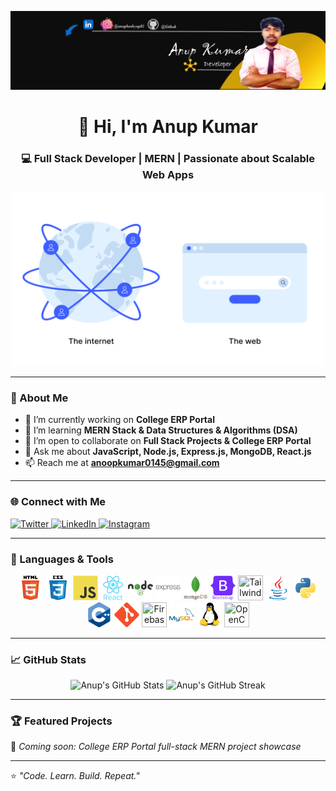 ![banner](https://github.com/anup-kumar-bit/anup-kumar-bit/blob/main/banner.jpeg)

<h1 align="center">👋 Hi, I'm Anup Kumar</h1>
<h3 align="center">💻 Full Stack Developer | MERN | Passionate about Scalable Web Apps</h3>

<p align="center">
  <img src="https://github.com/anup-kumar-bit/anup-kumar-bit/blob/main/web.png" width="500" height="280" alt="Anup Kumar - Developer">
</p>

---

### 🚀 About Me  
- 🔭 I’m currently working on **College ERP Portal**  
- 🌱 I’m learning **MERN Stack & Data Structures & Algorithms (DSA)**  
- 👯 I’m open to collaborate on **Full Stack Projects & College ERP Portal**  
- 💬 Ask me about **JavaScript, Node.js, Express.js, MongoDB, React.js**  
- 📫 Reach me at **anoopkumar0145@gmail.com**  

---

### 🌐 Connect with Me  
<p align="left">
  <a href="https://twitter.com/anupkum94557543" target="_blank">
    <img src="https://raw.githubusercontent.com/rahuldkjain/github-profile-readme-generator/master/src/images/icons/Social/twitter.svg" height="30" width="40" alt="Twitter"/>
  </a>
  <a href="https://linkedin.com/in/anup-kumar" target="_blank">
    <img src="https://raw.githubusercontent.com/rahuldkjain/github-profile-readme-generator/master/src/images/icons/Social/linked-in-alt.svg" height="30" width="40" alt="LinkedIn"/>
  </a>
  <a href="https://instagram.com/anupkashyap81" target="_blank">
    <img src="https://raw.githubusercontent.com/rahuldkjain/github-profile-readme-generator/master/src/images/icons/Social/instagram.svg" height="30" width="40" alt="Instagram"/>
  </a>
</p>

---

### 🧠 Languages & Tools  

<p align="center">
  <img src="https://raw.githubusercontent.com/devicons/devicon/master/icons/html5/html5-original-wordmark.svg" title="HTML5" width="40" height="40"/> 
  <img src="https://raw.githubusercontent.com/devicons/devicon/master/icons/css3/css3-original-wordmark.svg" title="CSS3" width="40" height="40"/> 
  <img src="https://raw.githubusercontent.com/devicons/devicon/master/icons/javascript/javascript-original.svg" title="JavaScript" width="40" height="40"/> 
  <img src="https://raw.githubusercontent.com/devicons/devicon/master/icons/react/react-original-wordmark.svg" title="React" width="40" height="40"/> 
  <img src="https://raw.githubusercontent.com/devicons/devicon/master/icons/nodejs/nodejs-original-wordmark.svg" title="Node.js" width="40" height="40"/> 
  <img src="https://raw.githubusercontent.com/devicons/devicon/master/icons/express/express-original-wordmark.svg" title="Express.js" width="40" height="40"/> 
  <img src="https://raw.githubusercontent.com/devicons/devicon/master/icons/mongodb/mongodb-original-wordmark.svg" title="MongoDB" width="40" height="40"/> 
  <img src="https://raw.githubusercontent.com/devicons/devicon/master/icons/bootstrap/bootstrap-plain-wordmark.svg" title="Bootstrap" width="40" height="40"/> 
  <img src="https://www.vectorlogo.zone/logos/tailwindcss/tailwindcss-icon.svg" title="Tailwind CSS" width="40" height="40"/> 
  <img src="https://raw.githubusercontent.com/devicons/devicon/master/icons/java/java-original.svg" title="Java" width="40" height="40"/> 
  <img src="https://raw.githubusercontent.com/devicons/devicon/master/icons/python/python-original.svg" title="Python" width="40" height="40"/> 
  <img src="https://raw.githubusercontent.com/devicons/devicon/master/icons/cplusplus/cplusplus-original.svg" title="C++" width="40" height="40"/> 
  <img src="https://raw.githubusercontent.com/devicons/devicon/master/icons/git/git-original.svg" title="Git" width="40" height="40"/> 
  <img src="https://www.vectorlogo.zone/logos/firebase/firebase-icon.svg" title="Firebase" width="40" height="40"/> 
  <img src="https://raw.githubusercontent.com/devicons/devicon/master/icons/mysql/mysql-original-wordmark.svg" title="MySQL" width="40" height="40"/> 
  <img src="https://raw.githubusercontent.com/devicons/devicon/master/icons/linux/linux-original.svg" title="Linux" width="40" height="40"/> 
  <img src="https://www.vectorlogo.zone/logos/opencv/opencv-icon.svg" title="OpenCV" width="40" height="40"/> 
</p>

---

### 📈 GitHub Stats  

<p align="center">
  <img src="https://github-readme-stats.vercel.app/api?username=anup-kumar-bit&show_icons=true&theme=radical" alt="Anup's GitHub Stats" height="165"/>
  <img src="https://github-readme-streak-stats.herokuapp.com/?user=anup-kumar-bit&theme=radical" alt="Anup's GitHub Streak" height="165"/>
</p>

---

### 🏆 Featured Projects  
🚧 *Coming soon: College ERP Portal full-stack MERN project showcase*

---

⭐️ *"Code. Learn. Build. Repeat."*  
